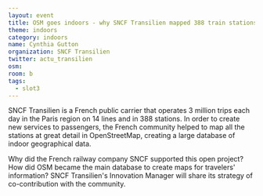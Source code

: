 ```yaml
---
layout: event
title: OSM goes indoors - why SNCF Transilien mapped 388 train stations with OpenStreetMap
theme: indoors
category: indoors
name: Cynthia Gutton
organization: SNCF Transilien
twitter: actu_transilien
osm:
room: b
tags:
  - slot3
---
```

SNCF Transilien is a French public carrier that operates 3 million trips each day in the Paris region on 14 lines and in 388 stations. In order to create new services to passengers, the French community helped to map all the stations at great detail in OpenStreetMap, creating a large database of indoor geographical data.

Why did the French railway company SNCF supported this open project? How did OSM became the main database to create maps for travelers' information? SNCF Transilien's Innovation Manager will share its strategy of co-contribution with the community.

